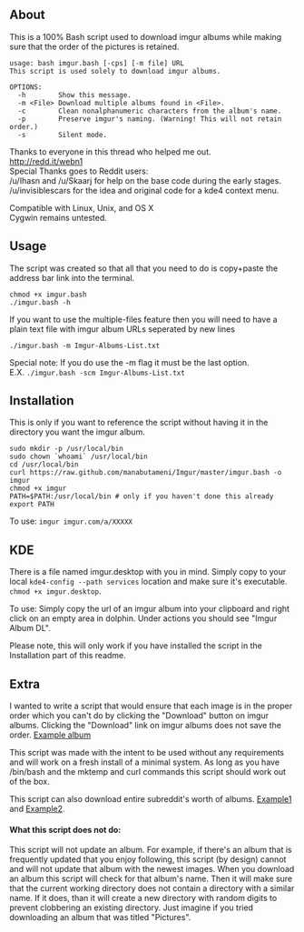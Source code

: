 About
-----

This is a 100% Bash script used to download imgur albums while making sure that
the order of the pictures is retained.

    usage: bash imgur.bash [-cps] [-m file] URL
    This script is used solely to download imgur albums.

    OPTIONS:
      -h        Show this message.
      -m <File> Download multiple albums found in <File>.
      -c        Clean nonalphanumeric characters from the album's name.
      -p        Preserve imgur's naming. (Warning! This will not retain order.)
      -s        Silent mode.

Thanks to everyone in this thread who helped me out.  
http://redd.it/webn1  
Special Thanks goes to Reddit users:  
  /u/Ihasn and /u/Skaarj for help on the base code during the early stages.  
  /u/invisiblescars for the idea and original code for a kde4 context menu.

Compatible with Linux, Unix, and OS X  
Cygwin remains untested.

Usage
-----

The script was created so that all that you need to do is copy+paste the address
bar link into the terminal.

    chmod +x imgur.bash
    ./imgur.bash -h

If you want to use the multiple-files feature then you will need to have a plain
text file with imgur album URLs seperated by new lines

`./imgur.bash -m Imgur-Albums-List.txt`

Special note: If you do use the -m flag it must be the last option.  
E.X. `./imgur.bash -scm Imgur-Albums-List.txt`

Installation
------------

This is only if you want to reference the script without having it in the
directory you want the imgur album.

    sudo mkdir -p /usr/local/bin 
    sudo chown `whoami` /usr/local/bin
    cd /usr/local/bin
    curl https://raw.github.com/manabutameni/Imgur/master/imgur.bash -o imgur
    chmod +x imgur
    PATH=$PATH:/usr/local/bin # only if you haven't done this already
    export PATH

To use:
`imgur imgur.com/a/XXXXX`

KDE
---

There is a file named imgur.desktop with you in mind. Simply copy to your local
`kde4-config --path services` location and make sure it's executable. `chmod +x
imgur.desktop`.

To use: Simply copy the url of an imgur album into your clipboard and right
click on an empty area in dolphin. Under actions you should see "Imgur Album
DL".

Please note, this will only work if you have installed the script in the
Installation part of this readme.

Extra
-----

I wanted to write a script that would ensure that each image is in the proper
order which you can't do by clicking the "Download" button on imgur albums.
Clicking the "Download" link on imgur albums does not save the order. [Example album](http://imgur.com/a/NhmjT/all#0)

This script was made with the intent to be used without any requirements and
will work on a fresh install of a minimal system. As long as you have /bin/bash
and the mktemp and curl commands this script should work out of the box.

This script can also download entire subreddit's worth of
albums. [Example1](http://reactiongifsmods.imgur.com/) and
[Example2](http://imgur.com/r/reactiongifs). 

#### What this script does not do: 

This script will not update an album. For example, if there's an album that is
frequently updated that you enjoy following, this script (by design) cannot and
will not update that album with the newest images. When you download an album
this script will check for that album's name. Then it will make sure that the
current working directory does not contain a directory with a similar name.
If it does, than it will create a new directory with random digits to prevent
clobbering an existing directory. Just imagine if you tried downloading an album
that was titled "Pictures".
